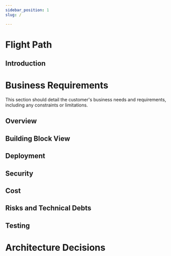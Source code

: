 ```yaml
---
sidebar_position: 1
slug: /

---
```



# Flight Path

## Introduction

# Business Requirements

This section should detail the customer's business needs and requirements, including any constraints or limitations.

## Overview

## Building Block View

## Deployment

## Security

## Cost

## Risks and Technical Debts

## Testing

# Architecture Decisions
